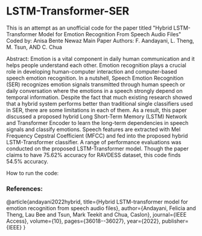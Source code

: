 # LSTM-Transformer-SER
This is an attempt as an unofficial code for the paper titled "Hybrid LSTM-Transformer Model for Emotion Recognition From Speech Audio Files" 
Coded by: Anisa Bente Newaz
Main Paper Authors: F. Aandayani, L. Theng, M. Tsun, AND C. Chua

Abstract: Emotion is a vital component in daily human communication and it helps people understand each other. Emotion recognition plays a crucial role in developing human-computer interaction and
computer-based speech emotion recognition. In a nutshell, Speech Emotion Recognition (SER) recognizes emotion signals transmitted through human speech or daily conversation where the emotions in a speech strongly depend on temporal information. Despite the fact that much existing research showed that a hybrid system performs better than traditional single classifiers used in SER, there are some limitations in each of them. As a result, this paper discussed a proposed hybrid Long Short-Term Memory (LSTM) Network and Transformer Encoder to learn the long-term dependencies in speech signals and classify emotions. Speech features are extracted with Mel Frequency Cepstral Coefficient (MFCC) and fed into the proposed hybrid LSTM-Transformer classifier. A range of performance evaluations was conducted on the proposed LSTM-Transformer model. Though the paper claims to have 75.62% accuracy for RAVDESS dataset, this code finds 54.5% accuracy. 

How to run the code:

### References:
@article{andayani2022hybrid,
  title={Hybrid LSTM-transformer model for emotion recognition from speech audio files},
  author={Andayani, Felicia and Theng, Lau Bee and Tsun, Mark Teekit and Chua, Caslon},
  journal={IEEE Access},
  volume={10},
  pages={36018--36027},
  year={2022},
  publisher={IEEE}
}

